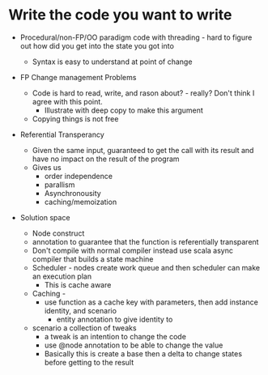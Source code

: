 # Write the code you want to write

* Procedural/non-FP/OO paradigm code with threading - hard to figure out how did you get into the state you got into
    * Syntax is easy to understand at point of change
* FP Change management Problems
  * Code is hard to read, write, and rason about? - really? Don't think I agree with this point.
    * Illustrate with deep copy to make this argument
  * Copying things is not free

* Referential Transperancy
  * Given the same input, guaranteed to get the call with its result and have no impact on the result of the program
  * Gives us
    * order independence
    * parallism
    * Asynchronousity
    * caching/memoization

* Solution space
  *  Node construct
    * annotation to guarantee that the function is referentially transparent
    * Don't compile with normal compiler instead use scala async compiler that builds a state machine
  * Scheduler - nodes create work queue and then scheduler can make an execution plan 
    * This is cache aware
  * Caching - 
    * use function as a cache key with parameters, then add instance identity, and scenario
      * entity annotation to give identity to 
  * scenario a collection of tweaks
    * a tweak is an intention to change the code
    * use @node annotation to be able to change the value
    * Basically this is create a base then a delta to change states before getting to the result


